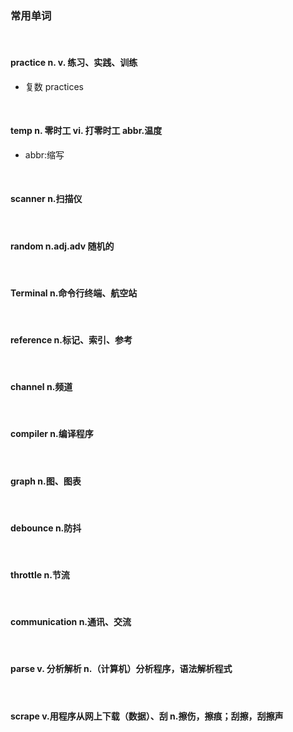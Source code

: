### 常用单词

<br>

#### practice n. v. 练习、实践、训练

- 复数 practices

<br>

#### temp n. 零时工 vi. 打零时工 abbr.温度

- abbr:缩写

<br>

#### scanner n.扫描仪

<br>

#### random n.adj.adv 随机的

<br>

#### Terminal n.命令行终端、航空站

<br>

#### reference n.标记、索引、参考

<br>

#### channel n.频道

<br>

#### compiler n.编译程序

<br>

#### graph n.图、图表

<br>

#### debounce n.防抖

<br>

#### throttle n.节流

<br>

#### communication n.通讯、交流

<br>

#### parse v. 分析解析 n.（计算机）分析程序，语法解析程式

<br>

#### scrape v.用程序从网上下载（数据）、刮 n.擦伤，擦痕；刮擦，刮擦声
